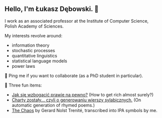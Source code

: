 ## Hello, I'm Łukasz Dębowski. 👋

I work as an associated professor at the Institute of Computer Science, Polish Academy of Sciences.

My interests revolve around:
<ul>
<li>information theory</li>
<li>stochastic processes</li>
<li>quantitative linguistics</li>
<li>statistical language models</li>
<li>power laws</li>
</ul>

💬 Ping me if you want to collaborate (as a PhD student in particular).

🎉 Three fun items:
<ul>
  <li>
	  <a href="https://home.ipipan.waw.pl/l.debowski/howtogetrich.html">Jak się wzbogacić
	    prawie na pewno?</a> (How to get rich almost surely?)
	</li>
	<li>
	  <a href="https://home.ipipan.waw.pl/l.debowski/docs/poezja/rojn2003.pdf">Charty
	    zostały... czyli o generowaniu wierszy sylabicznych.</a>
	    (On automatic generation of rhymed poems.)
	</li>
	<li>
	  <a href="https://home.ipipan.waw.pl/l.debowski/docs/poezja/chaos.pdf">The Chaos</a>
	  by Gerard Nolst Trenit&eacute;, transcribed into IPA symbols
	  by me.
	</li>
</ul>
